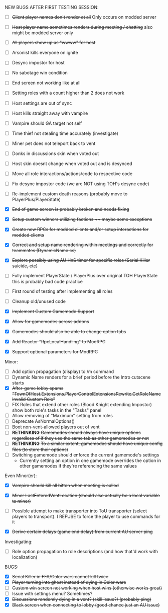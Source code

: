NEW BUGS AFTER FIRST TESTING SESSION:
- [ ] ~~Client player names don't render at all~~ Only occurs on modded server
- [ ] ~~Host player name sometimes renders during meeting / chatting~~ also might be modded server only
- [ ] ~~All players show up as "wwww" for host~~
- [ ] Arsonist kills everyone on ignite
- [ ] Desync impostor for host
- [ ] No sabotage win condition
- [ ] End screen not working like at all
- [ ] Setting roles with a count higher than 2 does not work
- [ ] Host settings are out of sync
- [ ] Host kills straight away with vampire
- [ ] Vampire should GA target not self
- [ ] Time thief not stealing time accurately (investigate)
- [ ] Miner pet does not teleport back to vent
- [ ] Donks in discussions skin when voted out
- [ ] Host skin doesnt change when voted out and is desynced





- [ ] Move all role interactions/actions/code to respective code
- [ ] Fix desync impostor code (we are NOT using TOH's desync code)
- [ ] Re-implement custom death reasons (probably move to PlayerPlus/PlayerState)
- [x] ~~End of game screen is probably broken and needs fixing~~
- [x] ~~Setup custom winners utilizing factions ++ maybe some exccptions~~
- [x] ~~Create new RPCs for modded clients and/or setup interactions for modded clients~~
- [x] ~~Correct and setup name rendering within meetings and correctly for teammates (DynamicName.cs)~~
- [x] ~~Explore possibly using AU HnS timer for specific roles (Serial Killer suicide, etc)~~
- [ ] Fully implement PlayerState / PlayerPlus over original TOH PlayerState this is probably bad code practice
- [ ] First round of testing after implementing all roles
- [ ] Cleanup old/unused code

- [x] ~~Implement Custom Gamemode Support~~
- [x] ~~Allow for gamemodes across addons~~
- [x] ~~Gamemodes should also be able to change option tabs~~

- [x] ~~Add Reactor "RpcLocalHandling" to ModRPC~~
- [x] ~~Support optional parameters for ModRPC~~


Minor:
- [ ] Add option propagation (display) to /m command
- [ ] Dynamic Name renders for a brief period before the Intro cutscene starts
- [x] ~~After-game lobby spams "TownOfHost.Extensions.PlayerControlExtensionsRewrite.GetRoleName Invalid Custom Role"~~
- [ ] FIX Roles that extend other roles (Blood Knight extending Impostor) show both role's tasks in the "Tasks" panel
- [ ] Allow removing of "Maximum" setting from roles
- [ ] Deprecate AsNormalOptions()
- [ ] Boot non-vent-allowed players out of vent
- [ ] **RETHINKING** ~~Gamemodes should always have unique options regardless of if they use the same tab as other gamemodes or not~~
- [ ] **RETHINKING** ~~To a similar extent, gamemodes should have unique config files (to store their options)~~
- [ ] Switching gamemode should enforce the current gamemode's settings
  - Currently setting an option in one gamemode overrides the option in other gamemodes if they're referencing the same values



Even Minor(er):
- [x] ~~Vampire should kill all bitten when meeting is called~~
- [x] ~~Miner LastEnteredVentLocation (should also actually be a local variable to miner)~~

- [ ] Possible attempt to make transporter into ToU transporter (select players to transport). I REFUSE to force the player to use commands for it

- [x] ~~Derive certain delays (game end delay) from current AU server ping~~


Investigating:
- [ ] Role option propagation to role descriptions (and how that'd work with localization)





BUGS:
- [x] ~~Serial Killer in FFA/Color wars cannot kill twice~~
- [x] ~~Player turning into ghost instead of dying in Color wars~~
- [ ] ~~Custom win screen not working when host wins (otherwise works great)~~
- [ ] Issue with settings menu? Sometimes?
- [x] ~~Discussions randomly dying in a vent? (skill issue?) (probably ping)~~
- [x] ~~Black screen when connecting to lobby (good chance just an AU issue)~~
